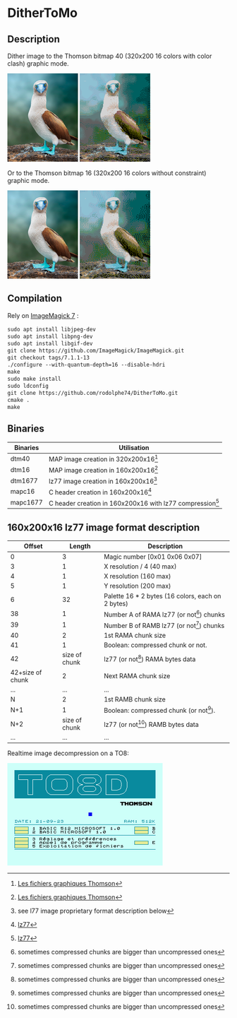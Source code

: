 # DitherToMo


## Description
Dither image to the Thomson bitmap 40 (320x200 16 colors with color clash) graphic mode.

<img src="images/original.png">   <img src="images/thomsonReprocessed.gif">

Or to the Thomson bitmap 16 (320x200 16 colors without constraint) graphic mode.

<img src="images/original.png">   <img src="images/ditheredth16.gif">


## Compilation
Rely on [ImageMagick 7](https://github.com/ImageMagick/ImageMagick) :

```shell
sudo apt install libjpeg-dev
sudo apt install libpng-dev
sudo apt install libgif-dev
git clone https://github.com/ImageMagick/ImageMagick.git
git checkout tags/7.1.1-13
./configure --with-quantum-depth=16 --disable-hdri
make
sudo make install
sudo ldconfig
git clone https://github.com/rodolphe74/DitherToMo.git
cmake .
make
```

## Binaries
Binaries|Utilisation
---|---
dtm40|MAP image creation in 320x200x16[^1]
dtm16|MAP image creation in 160x200x16[^1]
dtm1677|lz77 image creation in 160x200x16[^3]
mapc16|C header creation in 160x200x16[^2]
mapc1677|C header creation in 160x200x16 with lz77 compression[^2]
[^1]:[Les fichiers graphiques Thomson](http://collection.thomson.free.fr/code/articles/prehisto_bulletin/page.php?XI=0&XJ=13)
[^2]:[lz77](https://github.com/rodolphe74/lz77)
[^3]:see l77 image proprietary format description below


## 160x200x16 lz77 image format description

Offset|Length|Description
---|---|---
0|3|Magic number [0x01 0x06 0x07]
3|1|X resolution / 4 (40 max)
4|1|X resolution (160 max)
5|1|Y resolution (200 max)
6|32|Palette 16 * 2 bytes (16 colors, each on 2 bytes)
38|1|Number A of RAMA lz77 (or not[^4]) chunks
39|1|Number B of RAMB lz77 (or not[^4]) chunks
40|2|1st RAMA chunk size
41|1|Boolean: compressed chunk or not.
42|size of chunk|lz77 (or not[^4]) RAMA bytes data
42+size of chunk|2|Next RAMA chunk size
...|...|...
N|2|1st RAMB chunk size
N+1|1|Boolean: compressed chunk (or not[^4]).
N+2|size of chunk|lz77 (or not[^4]) RAMB bytes data
...|...|...

[^4]:sometimes compressed chunks are bigger than uncompressed ones

Realtime image decompression on a TO8:

<img src="loader.gif" width=352>

